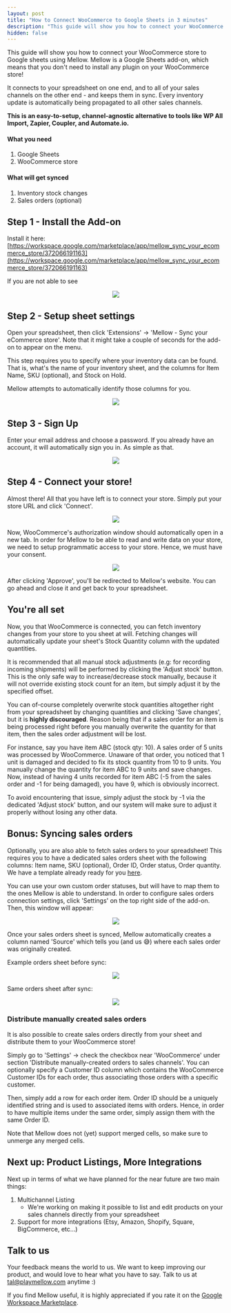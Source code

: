 ```yaml
---
layout: post
title: "How to Connect WooCommerce to Google Sheets in 3 minutes"
description: "This guide will show you how to connect your WooCommerce store to Google sheets using Mellow."
hidden: false
---
```


This guide will show you how to connect your WooCommerce store to Google sheets using Mellow.
Mellow is a Google Sheets add-on, which means that you don't need to install any plugin on your WooCommerce store!

It connects to your spreadsheet on one end, and to all of your sales channels on the other end - and keeps them in sync. Every inventory update is automatically being propagated to all other sales channels.

**This is an easy-to-setup, channel-agnostic alternative to tools like WP All Import, Zapier, Coupler, and Automate.io.**


#### What you need
1. Google Sheets
2. WooCommerce store

#### What will get synced
1. Inventory stock changes
2. Sales orders (optional)

## Step 1 - Install the Add-on
Install it here: [https://workspace.google.com/marketplace/app/mellow_sync_your_ecommerce_store/372066191163](https://workspace.google.com/marketplace/app/mellow_sync_your_ecommerce_store/372066191163)

If you are not able to see
<p align="center">
  <img src="/assets/images/posts/2022-09-13-install-add-on.png" />
</p>

## Step 2 - Setup sheet settings
Open your spreadsheet, then click 'Extensions' -> 'Mellow - Sync your eCommerce store'.
Note that it might take a couple of seconds for the add-on to appear on the menu.

This step requires you to specify where your inventory data can be found. That is, what's the name of your inventory sheet, and the columns for Item Name, SKU (optional), and Stock on Hold.

Mellow attempts to automatically identify those columns for you.

<p align="center">
  <img src="/assets/images/posts/2022-09-13-setup-stage.png" />
</p>

## Step 3 - Sign Up
Enter your email address and choose a password. If you already have an account, it will automatically sign you in.
As simple as that.

<p align="center">
  <img src="/assets/images/posts/2022-09-13-sign-up.png" />
</p>

## Step 4 - Connect your store!
Almost there!
All that you have left is to connect your store. Simply put your store URL and click 'Connect'.

<p align="center">
  <img src="/assets/images/posts/2022-09-13-connect-store.png" />
</p>

Now, WooCommerce's authorization window should automatically open in a new tab.
In order for Mellow to be able to read and write data on your store, we need to setup programmatic access to your store. Hence, we must have your consent.

<p align="center">
  <img src="/assets/images/posts/2022-09-13-wc-auth.png" />
</p>

After clicking 'Approve', you'll be redirected to Mellow's website. You can go ahead and close it and get back to your spreadsheet.

## You're all set
Now, you that WooCommerce is connected, you can fetch inventory changes from your store to you sheet at will.
Fetching changes will automatically update your sheet's Stock Quantity column with the updated quantities.

It is recommended that all manual stock adjustments (e.g: for recording incoming shipments) will be performed by clicking the 'Adjust stock' button. This is the only safe way to increase/decrease stock manually, because it will not override existing stock count for an item, but simply adjust it by the specified offset.

You can of-course completely overwrite stock quantities altogether right from your spreadsheet by changing quantities and clicking 'Save changes', but it is **highly discouraged**. Reason being that if a sales order for an item is being processed right before you manually overwrite the quantity for that item, then the sales order adjustment will be lost.

For instance, say you have item ABC (stock qty: 10). A sales order of 5 units was processed by WooCommerce. Unaware of that order, you noticed that 1 unit is damaged and decided to fix its stock quantity from 10 to 9 units. You manually change the quantity for item ABC to 9 units and save changes. Now, instead of having 4 units recorded for item ABC (-5 from the sales order and -1 for being damaged), you have 9, which is obviously incorrect.

To avoid encountering that issue, simply adjust the stock by -1 via the dedicated 'Adjust stock' button, and our system will make sure to adjust it properly without losing any other data.

## Bonus: Syncing sales orders
Optionally, you are also able to fetch sales orders to your spreadsheet!
This requires you to have a dedicated sales orders sheet with the following columns: Item name, SKU (optional), Order ID, Order status, Order quantity. We have a template already ready for you [here](https://docs.google.com/spreadsheets/d/1m9cFScc7jTXyRcISCiegO_LN0cQixF3oPz7lNoEsygs/edit).

You can use your own custom order statuses, but will have to map them to the ones Mellow is able to understand.
In order to configure sales orders connection settings, click 'Settings' on the top right side of the add-on. Then, this window will appear:

<p align="center">
  <img src="/assets/images/posts/2022-09-13-settings.png" />
</p>


Once your sales orders sheet is synced, Mellow automatically creates a column named 'Source' which tells you (and us 😅) where each sales order was originally created.

Example orders sheet before sync:
<p align="center">
  <img src="/assets/images/posts/2022-09-13-example-so-sheet-before.png" />
</p>

Same orders sheet after sync:
<p align="center">
  <img src="/assets/images/posts/2022-09-13-example-so-sheet-after.png" />
</p>


### Distribute manually created sales orders
It is also possible to create sales orders directly from your sheet and distribute them to your WooCommerce store!

Simply go to 'Settings' -> check the checkbox near 'WooCommerce' under section 'Distribute manually-created orders to sales channels'. You can optionally specify a Customer ID column which contains the WooCommerce Customer IDs for each order, thus associating those orders with a specific customer.

Then, simply add a row for each order item. Order ID should be a uniquely identified string and is used to associated items with orders. Hence, in order to have multiple items under the same order, simply assign them with the same Order ID.

Note that Mellow does not (yet) support merged cells, so make sure to unmerge any merged cells.


## Next up: Product Listings, More Integrations
Next up in terms of what we have planned for the near future are two main things:
1. Multichannel Listing
    * We're working on making it possible to list and edit products on your sales channels directly from your spreadsheet
2. Support for more integrations (Etsy, Amazon, Shopify, Square, BigCommerce, etc...)

## Talk to us
Your feedback means the world to us. We want to keep improving our product, and would love to hear what you have to say.
Talk to us at [tal@playmellow.com](mailto:tal@playmellow.com) anytime :)

If you find Mellow useful, it is highly appreciated if you rate it on the [Google Workspace Marketplace](https://workspace.google.com/marketplace/app/mellow_sync_your_ecommerce_store/372066191163).
